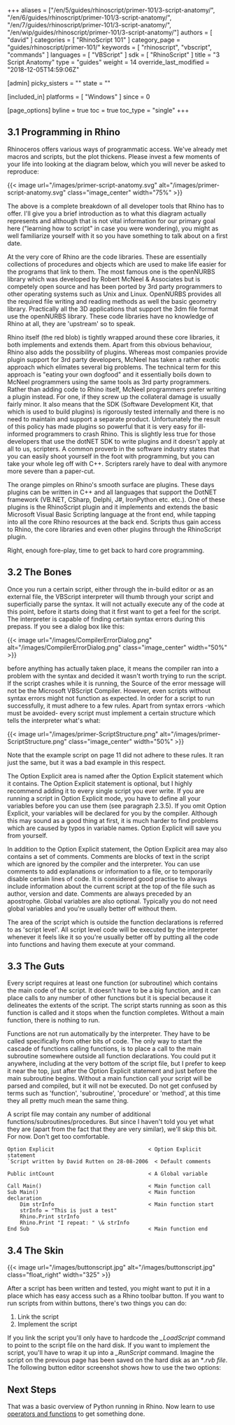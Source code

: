 +++
aliases = ["/en/5/guides/rhinoscript/primer-101/3-script-anatomy/", "/en/6/guides/rhinoscript/primer-101/3-script-anatomy/", "/en/7/guides/rhinoscript/primer-101/3-script-anatomy/", "/en/wip/guides/rhinoscript/primer-101/3-script-anatomy/"]
authors = [ "david" ]
categories = [ "RhinoScript 101" ]
category_page = "guides/rhinoscript/primer-101/"
keywords = [ "rhinoscript", "vbscript", "commands" ]
languages = [ "VBScript" ]
sdk = [ "RhinoScript" ]
title = "3 Script Anatomy"
type = "guides"
weight = 14
override_last_modified = "2018-12-05T14:59:06Z"

[admin]
picky_sisters = ""
state = ""

[included_in]
platforms = [ "Windows" ]
since = 0

[page_options]
byline = true
toc = true
toc_type = "single"
+++

## 3.1 Programming in Rhino

Rhinoceros offers various ways of programmatic access. We've already met macros and scripts, but the plot thickens. Please invest a few moments of your life into looking at the diagram below, which you will never be asked to reproduce:

{{< image url="/images/primer-script-anatomy.svg" alt="/images/primer-script-anatomy.svg" class="image_center" width="75%" >}}

The above is a complete breakdown of all developer tools that Rhino has to offer. I'll give you a brief introduction as to what this diagram actually represents and although that is not vital information for our primary goal here ("learning how to script" in case you were wondering), you might as well familiarize yourself with it so you have something to talk about on a first date.

At the very core of Rhino are the code libraries. These are essentially collections of procedures and objects which are used to make life easier for the programs that link to them. The most famous one is the openNURBS library which was developed by Robert McNeel & Associates but is competely open source and has been ported by 3rd party programmers to other operating systems such as Unix and Linux. OpenNURBS provides all the required file writing and reading methods as well the basic geometry library. Practically all the 3D applications that support the 3dm file format use the openNURBS library. These code libraries have no knowledge of Rhino at all, they are 'upstream' so to speak.

Rhino itself (the red blob) is tightly wrapped around these core libraries, it both implements and extends them. Apart from this obvious behaviour, Rhino also adds the possibility of plugins. Whereas most companies provide plugin support for 3rd party developers, McNeel has taken a rather exotic approach which elimates several big problems. The technical term for this approach is "eating your own dogfood" and it essentially boils down to McNeel programmers using the same tools as 3rd party programmers. Rather than adding code to Rhino itself, McNeel programmers prefer writing a plugin instead. For one, if they screw up the collateral damage is usually fairly minor. It also means that the SDK (Software Development Kit, that which is used to build plugins) is rigorously tested internally and there is no need to maintain and support a separate product. Unfortunately the result of this policy has made plugins so powerful that it is very easy for ill-informed programmers to crash Rhino. This is slightly less true for those developers that use the dotNET SDK to write plugins and it doesn't apply at all to us, scripters. A common proverb in the software industry states that you can easily shoot yourself in the foot with programming, but you can take your whole leg off with C++. Scripters rarely have to deal with anymore more severe than a paper-cut.

The orange pimples on Rhino's smooth surface are plugins. These days plugins can be written in C++ and all languages that support the DotNET framework (VB.NET, CSharp, Delphi, J#, IronPython etc. etc.). One of these plugins is the RhinoScript plugin and it implements and extends the basic Microsoft Visual Basic Scripting
language at the front end, while tapping into all the core Rhino resources at the back end. Scripts thus gain access to Rhino, the core libraries and even other plugins through the RhinoScript plugin.

Right, enough fore-play, time to get back to hard core programming.

## 3.2 The Bones

Once you run a certain script, either through the in-build editor or as an external file, the VBScript interpreter will thumb through your script and superficially parse the syntax. It will not actually execute any of the code at this point, before it starts doing that it first want to get a feel for the script. The interpreter is capable of finding certain syntax errors during this prepass. If you see a dialog box like this:

{{< image url="/images/CompilerErrorDialog.png" alt="/images/CompilerErrorDialog.png" class="image_center" width="50%" >}}

before anything has actually taken place, it means the compiler ran into a problem with the syntax and decided it wasn't worth trying to run the script. If the script crashes while it is running, the Source of the error message will not be the Microsoft VBScript Compiler. However, even scripts without syntax errors might not function as expected. In order for a script to run successfully, it must adhere to a few rules. Apart from syntax errors -which must be avoided- every script must implement a certain structure which tells the interpreter what's what:

{{< image url="/images/primer-ScriptStructure.png" alt="/images/primer-ScriptStructure.png" class="image_center" width="50%" >}}

Note that the example script on page 11 did not adhere to these rules. It ran just the same, but it was a bad example in this respect.

The Option Explicit area is named after the Option Explicit statement which it contains. The Option Explicit statement is optional, but I highly recommend adding it to every single script you ever write. If you are running a script in Option Explicit mode, you have to define all your variables before you can use them (see paragraph 2.3.5). If you omit Option Explicit, your variables will be declared for you by the compiler. Although this may sound as a good thing at first, it is much harder to find problems which are caused by typos in variable names. Option Explicit will save you from yourself.

In addition to the Option Explicit statement, the Option Explicit area may also contains a set of comments. Comments are blocks of text in the script which are ignored by the compiler and the interpreter. You can use comments to add explanations or information to a file, or to temporarily disable certain lines of code. It is considered good practise to always include information about the current script at the top of the file such as author, version and date. Comments are always preceded by an apostrophe. Global variables are also optional. Typically you do not need global variables and you're usually better off without them.

The area of the script which is outside the function declarations is referred to as 'script level'. All script level code will be executed by the interpreter whenever it feels like it so you're usually better off by putting all the code into functions and having them execute at your command.

## 3.3 The Guts

Every script requires at least one function (or subroutine) which contains the main code of the script. It doesn't have to be a big function, and it can place calls to any number of other functions but it is special because it delineates the extents of the script. The script starts running as soon as this function is called and it stops when the function completes. Without a main function, there is nothing to run.

Functions are not run automatically by the interpreter. They have to be called specifically from other bits of code. The only way to start the cascade of functions calling functions, is to place a call to the main subroutine somewhere outside all function declarations. You could put it anywhere, including at the very bottom of the script file, but I prefer to keep it near the top, just after the Option Explicit statement and just before the main subroutine begins. Without a main function call your script will be parsed and compiled, but it will not be executed. Do not get confused by terms such as 'function', 'subroutine', 'procedure' or 'method', at this time they all pretty much mean the same thing.

A script file may contain any number of additional functions/subroutines/procedures. But since I haven't told you yet what they are (apart from the fact that they are very similar), we'll skip this bit. For now.
Don't get too comfortable.

```
Option Explicit						         < Option Explicit statement
`Script written by David Rutten on 28-08-2006  < Default comments

Public intCount						         < A Global variable

Call Main()						             < Main function call
Sub Main()						             < Main function declaration
	Dim strInfo						         < Main function start
	strInfo = "This is just a test"	  
	Rhino.Print strInfo				
	Rhino.Print "I repeat: " \& strInfo  
End Sub							             < Main function end
```


## 3.4 The Skin

{{< image url="/images/buttonscript.jpg" alt="/images/buttonscript.jpg" class="float_right" width="325" >}}

After a script has been written and tested, you might want to put it in a place which has easy
access such as a Rhino toolbar button. If you want to run scripts from within buttons, there's two things you can do:

1. Link the script
2. Implement the script

If you link the script you'll only have to hardcode the *_LoadScript* command to point to the script file on the hard disk. If you want to implement the script, you'll have to wrap it up into a *_RunScript* command. Imagine the script on the previous page has been saved on the hard disk as an **.rvb file*. The following button editor screenshot shows how to use the two options:




## Next Steps

That was a basic overview of Python running in Rhino.  Now learn to use [operators and functions](/guides/rhinoscript/primer-101/4-operators-and-functions/) to get something done.

